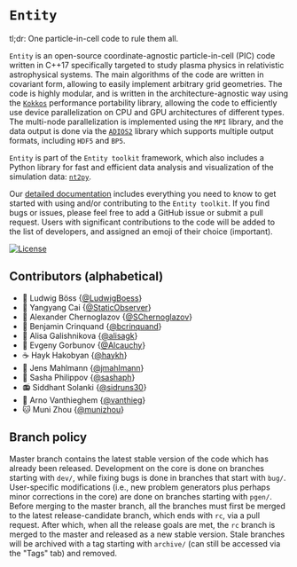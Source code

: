 # `Entity` 

tl;dr: One particle-in-cell code to rule them all. 

`Entity` is an open-source coordinate-agnostic particle-in-cell (PIC) code written in C++17 specifically targeted to study plasma physics in relativistic astrophysical systems. The main algorithms of the code are written in covariant form, allowing to easily implement arbitrary grid geometries. The code is highly modular, and is written in the architecture-agnostic way using the [`Kokkos`](https://kokkos.org/kokkos-core-wiki/) performance portability library, allowing the code to efficiently use device parallelization on CPU and GPU architectures of different types. The multi-node parallelization is implemented using the `MPI` library, and the data output is done via the [`ADIOS2`](https://github.com/ornladios/ADIOS2) library which supports multiple output formats, including `HDF5` and `BP5`.

`Entity` is part of the `Entity toolkit` framework, which also includes a Python library for fast and efficient data analysis and visualization of the simulation data: [`nt2py`](https://pypi.org/project/nt2py/).

Our [detailed documentation](https://entity-toolkit.github.io/) includes everything you need to know to get started with using and/or contributing to the `Entity toolkit`. If you find bugs or issues, please feel free to add a GitHub issue or submit a pull request. Users with significant contributions to the code will be added to the list of developers, and assigned an emoji of their choice (important).

[![License](https://img.shields.io/badge/License-BSD%203--Clause-blue.svg)](https://opensource.org/licenses/BSD-3-Clause)

## Contributors (alphabetical)

* :guitar: Ludwig Böss {[@LudwigBoess](https://github.com/LudwigBoess)}
* :eyes: Yangyang Cai {[@StaticObserver](https://github.com/StaticObserver)}
* :tipping_hand_person: Alexander Chernoglazov {[@SChernoglazov](https://github.com/SChernoglazov)}
* :tea: Benjamin Crinquand {[@bcrinquand](https://github.com/bcrinquand)}
* :bubble_tea: Alisa Galishnikova {[@alisagk](https://github.com/alisagk)}
* :steam_locomotive: Evgeny Gorbunov {[@Alcauchy](https://github.com/Alcauchy)}
* :coffee: Hayk Hakobyan {[@haykh](https://github.com/haykh)}
* :potato: Jens Mahlmann {[@jmahlmann](https://github.com/jmahlmann)}
* :dolphin: Sasha Philippov {[@sashaph](https://github.com/sashaph)}
* :radio: Siddhant Solanki {[@sidruns30](https://github.com/sidruns30)}
* :shrug: Arno Vanthieghem {[@vanthieg](https://github.com/vanthieg)}
* :cat: Muni Zhou {[@munizhou](https://github.com/munizhou)}

## Branch policy

Master branch contains the latest stable version of the code which has already been released. Development on the core is done on branches starting with `dev/`, while fixing bugs is done in branches that start with `bug/`. User-specific modifications (i.e., new problem generators plus perhaps minor corrections in the core) are done on branches starting with `pgen/`. Before merging to the master branch, all the branches must first be merged to the latest release-candidate branch, which ends with `rc`, via a pull request. After which, when all the release goals are met, the `rc` branch is merged to the master and released as a new stable version. Stale branches will be archived with a tag starting with `archive/` (can still be accessed via the "Tags" tab) and removed.
